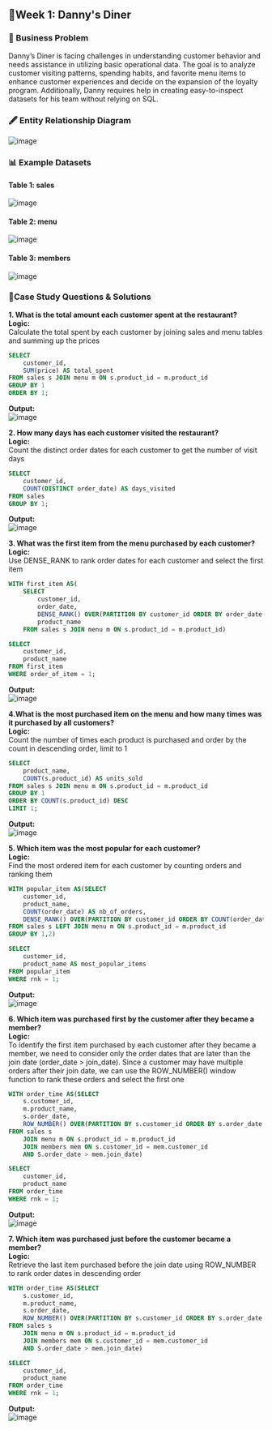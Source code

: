 ## 📍Week 1: Danny's Diner

### 🔎 Business Problem

Danny’s Diner is facing challenges in understanding customer behavior and needs assistance in utilizing basic operational data. The goal is to analyze customer visiting patterns, spending habits, and favorite menu items to enhance customer experiences and decide on the expansion of the loyalty program. Additionally, Danny requires help in creating easy-to-inspect datasets for his team without relying on SQL.

### 🖋 Entity Relationship Diagram

![image](https://github.com/user-attachments/assets/788c9c23-bc08-4e8b-aad1-d125bb759bd6)

### 📊 Example Datasets

#### Table 1: sales
![image](https://github.com/user-attachments/assets/5db7d811-a67a-4500-bc51-0e0de63916b8)

#### Table 2: menu
![image](https://github.com/user-attachments/assets/f9403095-32a0-408c-858d-06ebca7777ce)

#### Table 3: members
![image](https://github.com/user-attachments/assets/d409b8ad-818a-4ed2-a051-39ed52375d73)

### 📒Case Study Questions & Solutions
**1. What is the total amount each customer spent at the restaurant?**
<br> **Logic:**
<br> Calculate the total spent by each customer by joining sales and menu tables and summing up the prices
```sql
SELECT
    customer_id,
    SUM(price) AS total_spent
FROM sales s JOIN menu m ON s.product_id = m.product_id
GROUP BY 1
ORDER BY 1;
```
**Output:** 
<br> ![image](https://github.com/user-attachments/assets/3692f6d6-0fd1-4c09-85a4-1bef02dfa027)


**2. How many days has each customer visited the restaurant?**
<br> **Logic:**
<br> Count the distinct order dates for each customer to get the number of visit days
```sql
SELECT 
    customer_id,
    COUNT(DISTINCT order_date) AS days_visited
FROM sales
GROUP BY 1;
```
**Output:** 
<br> ![image](https://github.com/user-attachments/assets/b8bbc100-5e95-4949-a199-2d8823777ca5)



**3. What was the first item from the menu purchased by each customer?**
<br> **Logic:**
<br> Use DENSE_RANK to rank order dates for each customer and select the first item
```sql
WITH first_item AS(
    SELECT
        customer_id,
        order_date,
        DENSE_RANK() OVER(PARTITION BY customer_id ORDER BY order_date ASC) AS order_of_item,
        product_name
    FROM sales s JOIN menu m ON s.product_id = m.product_id)

SELECT
    customer_id,
    product_name
FROM first_item
WHERE order_of_item = 1;
```
**Output:** 
<br> ![image](https://github.com/user-attachments/assets/fa20ddc0-1aae-407c-8c7a-a42de088de4b)


**4.What is the most purchased item on the menu and how many times was it purchased by all customers?**
<br> **Logic:**
<br> Count the number of times each product is purchased and order by the count in descending order, limit to 1
```sql
SELECT
    product_name,
    COUNT(s.product_id) AS units_sold
FROM sales s JOIN menu m ON s.product_id = m.product_id
GROUP BY 1 
ORDER BY COUNT(s.product_id) DESC
LIMIT 1;
```
**Output:** 
<br> ![image](https://github.com/user-attachments/assets/46cb5021-1825-4e64-8830-78938269087e)


**5. Which item was the most popular for each customer?**
<br> **Logic:**
<br> Find the most ordered item for each customer by counting orders and ranking them
```sql
WITH popular_item AS(SELECT
    customer_id,
    product_name,
    COUNT(order_date) AS nb_of_orders,
    DENSE_RANK() OVER(PARTITION BY customer_id ORDER BY COUNT(order_date) DESC) AS rnk
FROM sales s LEFT JOIN menu m ON s.product_id = m.product_id
GROUP BY 1,2)

SELECT
    customer_id,
    product_name AS most_popular_items
FROM popular_item
WHERE rnk = 1;
```
**Output:** 
<br> ![image](https://github.com/user-attachments/assets/4127dd84-412f-4347-a07c-11987702f392)


**6. Which item was purchased first by the customer after they became a member?**
<br> **Logic:**
<br> To identify the first item purchased by each customer after they became a member, we need to consider only the order dates that are later than the join date (order_date > join_date). Since a customer may have multiple orders after their join date, we can use the ROW_NUMBER() window function to rank these orders and select the first one
```sql
WITH order_time AS(SELECT
    s.customer_id,
    m.product_name,
    s.order_date,
    ROW_NUMBER() OVER(PARTITION BY s.customer_id ORDER BY s.order_date ASC) AS rnk
FROM sales s 
    JOIN menu m ON s.product_id = m.product_id
    JOIN members mem ON s.customer_id = mem.customer_id
    AND S.order_date > mem.join_date)

SELECT
    customer_id,
    product_name
FROM order_time
WHERE rnk = 1;
```
**Output:** 
<br>![image](https://github.com/user-attachments/assets/66a7d20f-d4d5-479d-85a7-e46b2d8f6421)


**7. Which item was purchased just before the customer became a member?**
<br> **Logic:**
<br> Retrieve the last item purchased before the join date using ROW_NUMBER to rank order dates in descending order
```sql
WITH order_time AS(SELECT
    s.customer_id,
    m.product_name,
    s.order_date,
    ROW_NUMBER() OVER(PARTITION BY s.customer_id ORDER BY s.order_date ASC) AS rnk
FROM sales s 
    JOIN menu m ON s.product_id = m.product_id
    JOIN members mem ON s.customer_id = mem.customer_id
    AND S.order_date > mem.join_date)

SELECT
    customer_id,
    product_name
FROM order_time
WHERE rnk = 1;
```
**Output:** 
<br>![image](https://github.com/user-attachments/assets/7f42a5d5-da63-4e1e-8232-fb911421e4ab)

